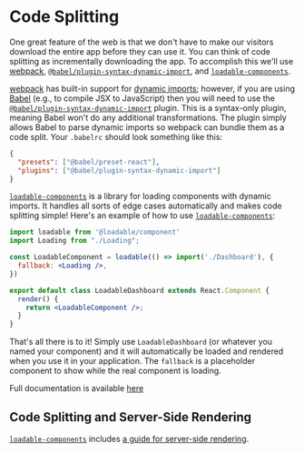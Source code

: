# Code Splitting

One great feature of the web is that we don't have to make our visitors download the entire app before they can use it. You can think of code splitting as incrementally downloading the app. To accomplish this we'll use [webpack], [`@babel/plugin-syntax-dynamic-import`], and [`loadable-components`].

[webpack] has built-in support for [dynamic imports][import]; however, if you are using [Babel] (e.g., to compile JSX to JavaScript) then you will need to use the [`@babel/plugin-syntax-dynamic-import`] plugin. This is a syntax-only plugin, meaning Babel won't do any additional transformations. The plugin simply allows Babel to parse dynamic imports so webpack can bundle them as a code split. Your `.babelrc` should look something like this:

```json
{
  "presets": ["@babel/preset-react"],
  "plugins": ["@babel/plugin-syntax-dynamic-import"]
}
```

[`loadable-components`] is a library for loading components with dynamic imports. It handles all sorts of edge cases automatically and makes code splitting simple! Here's an example of how to use [`loadable-components`]:

```jsx
import loadable from '@loadable/component'
import Loading from "./Loading";

const LoadableComponent = loadable(() => import('./Dashboard'), {
  fallback: <Loading />,
})

export default class LoadableDashboard extends React.Component {
  render() {
    return <LoadableComponent />;
  }
}
```

That's all there is to it! Simply use `LoadableDashboard` (or whatever you named your component) and it will automatically be loaded and rendered when you use it in your application. The `fallback` is a placeholder component to show while the real component is loading.

Full documentation is available [here](https://www.smooth-code.com/open-source/loadable-components/docs/getting-started/)

## Code Splitting and Server-Side Rendering

[`loadable-components`] includes [a guide for server-side rendering][ssr].

[babel]: https://babeljs.io/
[`@babel/preset-react`]:  https://babeljs.io/docs/en/babel-preset-react
[`@babel/plugin-syntax-dynamic-import`]: https://babeljs.io/docs/plugins/syntax-dynamic-import/
[`babel-plugin-import-inspector`]: https://github.com/thejameskyle/react-loadable/tree/6902cc87f618446c54daa85d8fecec6836c9461a#babel-plugin-import-inspector
[`loadable-components`]: https://github.com/smooth-code/loadable-components
[import]: https://github.com/tc39/proposal-dynamic-import
[webpack]: https://webpack.js.org/
[ssr]: https://www.smooth-code.com/open-source/loadable-components/docs/server-side-rendering/
